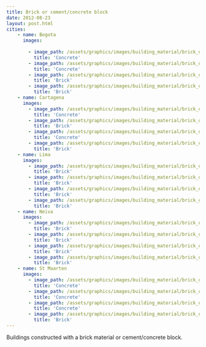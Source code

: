```yaml
---
title: Brick or cement/concrete block
date: 2012-08-23
layout: post.html
cities:
    - name: Bogota
      images:
        
        - image_path: /assets/graphics/images/building_material/brick_or_cement-concrete_block/concrete_bogota_02.jpg
          title: 'Concrete'
        - image_path: /assets/graphics/images/building_material/brick_or_cement-concrete_block/concrete_bogota_04.jpg
          title: 'Concrete'
        - image_path: /assets/graphics/images/building_material/brick_or_cement-concrete_block/brick_bogota_04.jpg
          title: 'Brick'
        - image_path: /assets/graphics/images/building_material/brick_or_cement-concrete_block/brick_bogota_05.jpg
          title: 'Brick'
    - name: Cartagena
      images:
        - image_path: /assets/graphics/images/building_material/brick_or_cement-concrete_block/concrete_cartagena_01.png
          title: 'Concrete'
        - image_path: /assets/graphics/images/building_material/brick_or_cement-concrete_block/brick_cartagena_02.png
          title: 'Brick'
        - image_path: /assets/graphics/images/building_material/brick_or_cement-concrete_block/concrete_cartagena_03.png
          title: 'Concrete'
        - image_path: /assets/graphics/images/building_material/brick_or_cement-concrete_block/brick_cartagena_04.png
          title: 'Brick'
    - name: Lima
      images:
        - image_path: /assets/graphics/images/building_material/brick_or_cement-concrete_block/brick_lima_01.png
          title: 'Brick'
        - image_path: /assets/graphics/images/building_material/brick_or_cement-concrete_block/brick_lima_02.png
          title: 'Brick'
        - image_path: /assets/graphics/images/building_material/brick_or_cement-concrete_block/brick_lima_03.png
          title: 'Brick'
        - image_path: /assets/graphics/images/building_material/brick_or_cement-concrete_block/brick_lima_04.png
          title: 'Brick'
    - name: Neiva
      images:
        - image_path: /assets/graphics/images/building_material/brick_or_cement-concrete_block/brick_neiva_01.png
          title: 'Brick'
        - image_path: /assets/graphics/images/building_material/brick_or_cement-concrete_block/brick_neiva_02.png
          title: 'Brick'
        - image_path: /assets/graphics/images/building_material/brick_or_cement-concrete_block/brick_neiva_03.png
          title: 'Brick'
        - image_path: /assets/graphics/images/building_material/brick_or_cement-concrete_block/brick_neiva_04.png
          title: 'Brick'
    - name: St Maarten
      images:
        - image_path: /assets/graphics/images/building_material/brick_or_cement-concrete_block/concrete_st_maarten_01.png
          title: 'Concrete'
        - image_path: /assets/graphics/images/building_material/brick_or_cement-concrete_block/concrete_st_maarten_02.png
          title: 'Concrete'
        - image_path: /assets/graphics/images/building_material/brick_or_cement-concrete_block/concrete_st_maarten_03.png
          title: 'Concrete'
        - image_path: /assets/graphics/images/building_material/brick_or_cement-concrete_block/brick_st_maarten_04.png
          title: 'Brick'
---
```

Buildings constructed with a brick material or cement/concrete block.